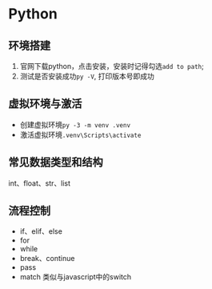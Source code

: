 # Python
## 环境搭建
1. 官网下载python，点击安装，安装时记得勾选`add to path`;
2. 测试是否安装成功`py -V`, 打印版本号即成功

## 虚拟环境与激活
- 创建虚拟环境`py -3 -m venv .venv`
- 激活虚拟环境`.venv\Scripts\activate`

## 常见数据类型和结构
int、float、str、list


## 流程控制
- if、elif、else
- for
- while
- break、continue
- pass
- match 类似与javascript中的switch

